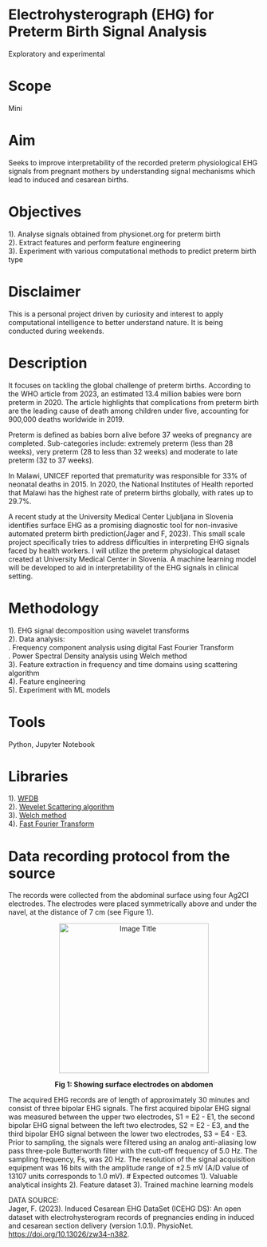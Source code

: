 # Electrohysterograph (EHG) for Preterm Birth Signal Analysis
Exploratory and experimental 
# Scope
Mini
# Aim
Seeks to improve interpretability of the recorded preterm physiological EHG signals from pregnant mothers by understanding signal mechanisms which lead to induced and cesarean births.
# Objectives
1). Analyse signals obtained from physionet.org for preterm birth  
2). Extract features and perform feature engineering   
3). Experiment with various computational methods to predict preterm birth type
# Disclaimer
This is a personal project driven by curiosity and interest to apply computational intelligence to better understand nature. It is being conducted during weekends.
# Description
It focuses on tackling the global challenge of preterm births. According to the WHO article from 2023, an estimated 13.4 million babies were born preterm in 2020. The article highlights that complications from preterm birth are the leading cause of death among children under five, accounting for 900,000 deaths worldwide in 2019.

Preterm is defined as babies born alive before 37 weeks of pregnancy are completed. Sub-categories include: extremely preterm (less than 28 weeks), very preterm (28 to less than 32 weeks) and moderate to late preterm (32 to 37 weeks).

In Malawi, UNICEF reported that prematurity was responsible for 33% of neonatal deaths in 2015. In 2020, the National Institutes of Health reported that Malawi has the highest rate of preterm births globally, with rates up to 29.7%.

A recent study at the University Medical Center Ljubljana in Slovenia identifies surface EHG as a promising diagnostic tool for non-invasive automated preterm birth prediction(Jager and F, 2023). This small scale project specifically tries to address difficulties in interpreting EHG signals faced by health workers. I will utilize the preterm physiological dataset created at University Medical Center in Slovenia. A machine learning model will be developed to aid in interpretability of the EHG signals in clinical setting.
# Methodology
1). EHG signal decomposition using wavelet transforms  
2). Data analysis:  
            . Frequency component analysis using digital Fast Fourier Transform  
            . Power Spectral Density analysis using Welch method    
3). Feature extraction in frequency and time domains using scattering algorithm    
4). Feature engineering  
5). Experiment with ML models  
# Tools
Python, Jupyter Notebook
# Libraries 
1). [WFDB](https://wfdb.readthedocs.io/en/latest/)  
2). [Wevelet Scattering algorithm](https://www.mathworks.com/help/wavelet/ug/wavelet-scattering.html)  
3). [Welch method](https://docs.scipy.org/doc/scipy/reference/generated/scipy.signal.welch.html)  
4). [Fast Fourier Transform](https://docs.scipy.org/doc/scipy/reference/generated/scipy.fft.fft.html)  
# Data recording protocol from the source  
The records were collected from the abdominal surface using four Ag2Cl electrodes. The electrodes were placed symmetrically above and under the navel, at the distance of 7 cm (see Figure 1).    
<div align="center">
    <img src="https://github.com/Amos77Robert/Electrohysterograph-EHG-for-Preterm-Birth-Signal-Analysis/blob/main/data/Figure_1.jpg" alt="Image Title" width="300">
    <p><b>Fig 1: Showing surface electrodes on abdomen</b></p>
</div>
The acquired EHG records are of length of approximately 30 minutes and consist of three bipolar EHG signals. The first acquired bipolar EHG signal was measured between the upper two electrodes, S1 = E2 - E1, the second bipolar EHG signal between the left two electrodes, S2 = E2 - E3, and the third bipolar EHG signal between the lower two electrodes, S3 = E4 - E3. Prior to sampling, the signals were filtered using an analog anti-aliasing low pass three-pole Butterworth filter with the cutt-off frequency of 5.0 Hz. The sampling frequency, Fs, was 20 Hz. 
The resolution of the signal acquisition equipment was 16 bits with the amplitude range of ±2.5 mV (A/D value of 13107 units corresponds to 1.0 mV).
# Expected outcomes
1). Valuable analytical insights  
2). Feature dataset  
3). Trained machine learning models

DATA SOURCE:  
Jager, F. (2023). Induced Cesarean EHG DataSet (ICEHG DS): An open dataset with electrohysterogram records of pregnancies ending in induced and cesarean section delivery (version 1.0.1). PhysioNet. https://doi.org/10.13026/zw34-n382.

